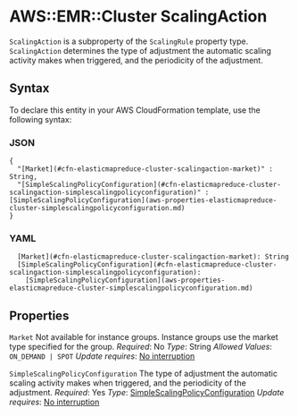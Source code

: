 # AWS::EMR::Cluster ScalingAction<a name="aws-properties-elasticmapreduce-cluster-scalingaction"></a>

`ScalingAction` is a subproperty of the `ScalingRule` property type\. `ScalingAction` determines the type of adjustment the automatic scaling activity makes when triggered, and the periodicity of the adjustment\.

## Syntax<a name="aws-properties-elasticmapreduce-cluster-scalingaction-syntax"></a>

To declare this entity in your AWS CloudFormation template, use the following syntax:

### JSON<a name="aws-properties-elasticmapreduce-cluster-scalingaction-syntax.json"></a>

```
{
  "[Market](#cfn-elasticmapreduce-cluster-scalingaction-market)" : String,
  "[SimpleScalingPolicyConfiguration](#cfn-elasticmapreduce-cluster-scalingaction-simplescalingpolicyconfiguration)" : [SimpleScalingPolicyConfiguration](aws-properties-elasticmapreduce-cluster-simplescalingpolicyconfiguration.md)
}
```

### YAML<a name="aws-properties-elasticmapreduce-cluster-scalingaction-syntax.yaml"></a>

```
  [Market](#cfn-elasticmapreduce-cluster-scalingaction-market): String
  [SimpleScalingPolicyConfiguration](#cfn-elasticmapreduce-cluster-scalingaction-simplescalingpolicyconfiguration):
    [SimpleScalingPolicyConfiguration](aws-properties-elasticmapreduce-cluster-simplescalingpolicyconfiguration.md)
```

## Properties<a name="aws-properties-elasticmapreduce-cluster-scalingaction-properties"></a>

`Market`  <a name="cfn-elasticmapreduce-cluster-scalingaction-market"></a>
Not available for instance groups\. Instance groups use the market type specified for the group\.
*Required*: No
*Type*: String
*Allowed Values*: `ON_DEMAND | SPOT`
*Update requires*: [No interruption](https://docs.aws.amazon.com/AWSCloudFormation/latest/UserGuide/using-cfn-updating-stacks-update-behaviors.html#update-no-interrupt)

`SimpleScalingPolicyConfiguration`  <a name="cfn-elasticmapreduce-cluster-scalingaction-simplescalingpolicyconfiguration"></a>
The type of adjustment the automatic scaling activity makes when triggered, and the periodicity of the adjustment\.
*Required*: Yes
*Type*: [SimpleScalingPolicyConfiguration](aws-properties-elasticmapreduce-cluster-simplescalingpolicyconfiguration.md)
*Update requires*: [No interruption](https://docs.aws.amazon.com/AWSCloudFormation/latest/UserGuide/using-cfn-updating-stacks-update-behaviors.html#update-no-interrupt)
